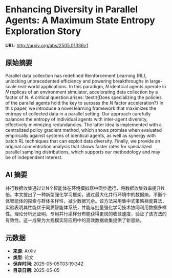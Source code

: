 # Enhancing Diversity in Parallel Agents: A Maximum State Entropy Exploration Story

**URL**: http://arxiv.org/abs/2505.01336v1

## 原始摘要

Parallel data collection has redefined Reinforcement Learning (RL), unlocking
unprecedented efficiency and powering breakthroughs in large-scale real-world
applications. In this paradigm, $N$ identical agents operate in $N$ replicas of
an environment simulator, accelerating data collection by a factor of $N$. A
critical question arises: \textit{Does specializing the policies of the
parallel agents hold the key to surpass the $N$ factor acceleration?} In this
paper, we introduce a novel learning framework that maximizes the entropy of
collected data in a parallel setting. Our approach carefully balances the
entropy of individual agents with inter-agent diversity, effectively minimizing
redundancies. The latter idea is implemented with a centralized policy gradient
method, which shows promise when evaluated empirically against systems of
identical agents, as well as synergy with batch RL techniques that can exploit
data diversity. Finally, we provide an original concentration analysis that
shows faster rates for specialized parallel sampling distributions, which
supports our methodology and may be of independent interest.


## AI 摘要

并行数据收集通过让N个智能体在环境模拟器中同步运行，将数据收集效率提升N倍。本文提出了一种新型强化学习框架，通过最大化并行环境中的数据熵，平衡个体智能体的探索与群体多样性，减少数据冗余。该方法采用集中式策略梯度算法，实验表明其性能优于同质智能体系统，并能与批量强化学习技术协同利用数据多样性。理论分析还证明，专用并行采样分布能获得更快的收敛速度，验证了该方法的有效性。这一成果为大规模实际应用中的高效数据收集提供了新思路。

## 元数据

- **来源**: ArXiv
- **类型**: 论文
- **保存时间**: 2025-05-05T03:19:34Z
- **目录日期**: 2025-05-05
